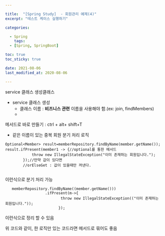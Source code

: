 ```yaml
---

title:  "[Spring Study]  - 회원관리 예제(4)"
excerpt: "테스트 케이스 실행하기"

categories:

  - Spring
    tags:
  - [Spring, SpringBoot]

toc: true
toc_sticky: true

date: 2021-08-06
last_modified_at: 2020-08-06

---
```

service 클래스 생성클래스
- service 클래스 생성
  - 클래스 이름 : **비즈니스 관련** 이름을 사용해야 함.(ex: join, findMembers)
  - ​



메서드로 바로 만들기 : ctrl + alt+ shift+T

- 같은 이름이 있는 중복 회원 분기 처리 로직

```
Optional<Member> result=memberRepository.findByName(member.getName());
result.ifPresent(member1 -> {//optional를 통한 메서드
            throw new IllegalStateException("이미 존재하는 회원입니다.");
        });//만약 값이 있다면
        //orElseGet : 값이 있을때만 꺼낸다.
       
```

이런식으로 분기 처리 가능

```
   memberRepository.findByName((member.getName()))
                  .ifPresent(m->{
                         throw new IllegalStateException(("이미 존재하는 회원입니다."));
                        });
```

이런식으로 정리 할 수 있음

위 코드와 같이, 한 로직만 있는 코드라면 메서드로 묶어도 좋음

```

```

